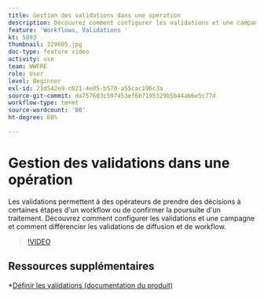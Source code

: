 ```yaml
---
title: Gestion des validations dans une opération
description: Découvrez comment configurer les validations et une campagne et comment différencier les validations de diffusion et de workflow.
feature: 'Workflows, Validations '
kt: 5093
thumbnail: 329605.jpg
doc-type: feature video
activity: use
team: WWFRE
role: User
level: Beginner
exl-id: 21d542e9-c021-4e05-b570-a55cac196c3a
source-git-commit: da757603c597453ef6b7195329b5b44ab6e5c77d
workflow-type: tm+mt
source-wordcount: '80'
ht-degree: 68%

---
```


# Gestion des validations dans une opération

Les validations permettent à des opérateurs de prendre des décisions à certaines étapes d&#39;un workflow ou de confirmer la poursuite d&#39;un traitement.
Découvrez comment configurer les validations et une campagne et comment différencier les validations de diffusion et de workflow.

>[!VIDEO](https://video.tv.adobe.com/v/329605?quality=12)

## Ressources supplémentaires

*[Définir les validations (documentation du produit)](https://experienceleague.adobe.com/docs/campaign-classic/using/automating-with-workflows/executing-a-workflow/defining-approvals.html?lang=en#sending-emails)
